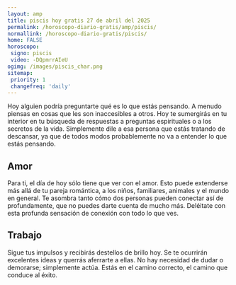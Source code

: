 ```yaml
---
layout: amp
title: piscis hoy gratis 27 de abril del 2025 
permalink: /horoscopo-diario-gratis/amp/piscis/
normallink: /horoscopo-diario-gratis/piscis/
home: FALSE
horoscopo:
 signo: piscis
 video: -DQpmrrAIeU
ogimg: /images/piscis_char.png
sitemap:
 priority: 1
 changefreq: 'daily'
---
```



Hoy alguien podría preguntarte qué es lo que estás pensando. A menudo piensas en cosas que les son inaccesibles a otros. Hoy te sumergirás en tu interior en tu búsqueda de respuestas a preguntas espirituales o a los secretos de la vida. Simplemente dile a esa persona que estás tratando de descansar, ya que de todos modos probablemente no va a entender lo que estás pensando.

## Amor

Para ti, el día de hoy sólo tiene que ver con el amor. Esto puede extenderse más allá de tu pareja romántica, a los niños, familiares, animales y el mundo en general. Te asombra tanto cómo dos personas pueden conectar así de profundamente, que no puedes darte cuenta de mucho más. Deléitate con esta profunda sensación de conexión con todo lo que ves.

## Trabajo

Sigue tus impulsos y recibirás destellos de brillo hoy. Se te ocurrirán excelentes ideas y querrás aferrarte a ellas. No hay necesidad de dudar o demorarse; simplemente actúa. Estás en el camino correcto, el camino que conduce al éxito.